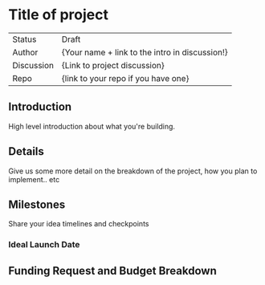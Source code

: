 # Title of project

|  |  | 
| -------- | -------- | 
| Status | Draft | 
| Author   | {Your name + link to the intro in discussion!}  | 
| Discussion   | {Link to project discussion}  | 
| Repo   | {link to your repo if you have one}  | 

## Introduction
High level introduction about what you're building.

## Details
Give us some more detail on the breakdown of the project, how you plan to implement.. etc

## Milestones
Share your idea timelines and checkpoints

### Ideal Launch Date 

## Funding Request and Budget Breakdown
